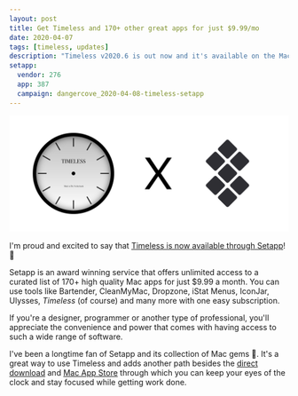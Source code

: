 ```yaml
---
layout: post
title: Get Timeless and 170+ other great apps for just $9.99/mo
date: 2020-04-07
tags: [timeless, updates]
description: "Timeless v2020.6 is out now and it's available on the Mac App Store"
setapp:
  vendor: 276
  app: 387
  campaign: dangercove_2020-04-08-timeless-setapp
---
```


![The app icon of Timeless' and Setapp's logo together](/assets/img/app/timeless-Setapp@2x.png)

I'm proud and excited to say that [Timeless is now available through Setapp](https://go.setapp.com/stp276)! 🥳

Setapp is an award winning service that offers unlimited access to a curated list of 170+ high quality Mac apps for just $9.99 a month. You can use tools like Bartender, CleanMyMac, Dropzone, iStat Menus, IconJar, Ulysses, _Timeless_ (of course) and many more with one easy subscription.

If you're a designer, programmer or another type of professional, you'll appreciate the convenience and power that comes with having access to such a wide range of software.

I've been a longtime fan of Setapp and its collection of Mac gems 💎. It's a great way to use Timeless and adds another path besides the [direct download](/timeless/download) and [Mac App Store](/timeless/appstore) through which you can keep your eyes of the clock and stay focused while getting work done.

<!--more-->

<div class="setapp-button available-on-setapp-387"></div>
